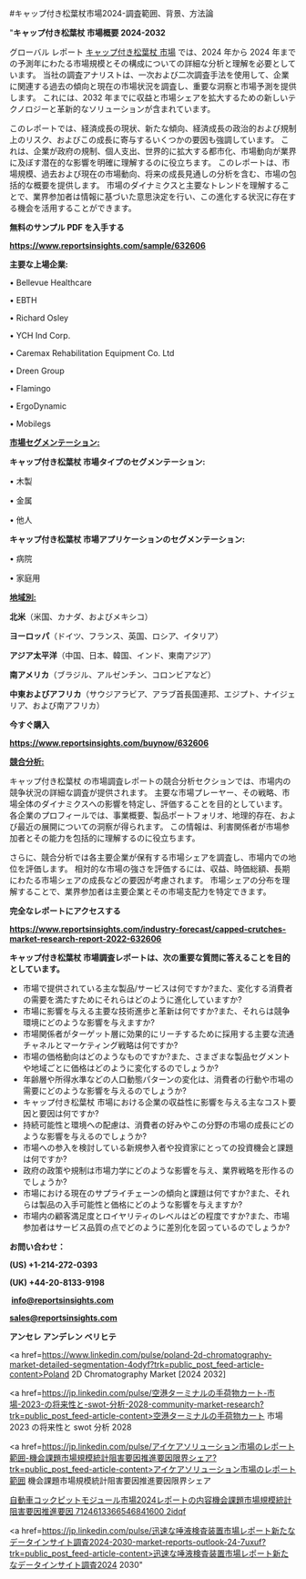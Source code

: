 #キャップ付き松葉杖市場2024-調査範囲、背景、方法論

"<strong>キャップ付き松葉杖 市場概要 2024-2032</strong>

グローバル レポート <a href=https://www.reportsinsights.com/sample/632606>キャップ付き松葉杖 市場</a> では、2024 年から 2024 年までの予測年にわたる市場規模とその構成についての詳細な分析と理解を必要としています。 当社の調査アナリストは、一次および二次調査手法を使用して、企業に関連する過去の傾向と現在の市場状況を調査し、重要な洞察と市場予測を提供します。 これには、2032 年までに収益と市場シェアを拡大​​するための新しいテクノロジーと革新的なソリューションが含まれています。

このレポートでは、経済成長の現状、新たな傾向、経済成長の政治的および規制上のリスク、およびこの成長に寄与するいくつかの要因も強調しています。 これは、企業が政府の規制、個人支出、世界的に拡大する都市化、市場動向が業界に及ぼす潜在的な影響を明確に理解するのに役立ちます。 このレポートは、市場規模、過去および現在の市場動向、将来の成長見通しの分析を含む、市場の包括的な概要を提供します。 市場のダイナミクスと主要なトレンドを理解することで、業界参加者は情報に基づいた意思決定を行い、この進化する状況に存在する機会を活用することができます。

<strong><b>無料のサンプル PDF を入手する</b></strong>

<a href=https://www.reportsinsights.com/sample/632606><strong><u>https://www.reportsinsights.com/sample/632606</u></strong></a>

<strong>主要な上場企業:</strong>

• Bellevue Healthcare

• EBTH

• Richard Osley

• YCH Ind Corp.

• Caremax Rehabilitation Equipment Co. Ltd

• Dreen Group

• Flamingo

• ErgoDynamic

• Mobilegs

<strong><u>市場セグメンテーション</u></strong><strong><u>:</u></strong>

<strong>キャップ付き松葉杖 市場タイプのセグメンテーション:</strong>

• 木製

• 金属

• 他人

<strong>キャップ付き松葉杖 市場アプリケーションのセグメンテーション:</strong>

• 病院

• 家庭用

<strong><u>地域別</u></strong><strong><u>:</u></strong>

<strong>北米</strong>（米国、カナダ、およびメキシコ）

<strong>ヨーロッパ</strong>（ドイツ、フランス、英国、ロシア、イタリア）

<strong>アジア太平洋</strong>（中国、日本、韓国、インド、東南アジア）

<strong>南アメリカ</strong>（ブラジル、アルゼンチン、コロンビアなど）

<strong>中東およびアフリカ</strong>（サウジアラビア、アラブ首長国連邦、エジプト、ナイジェリア、および南アフリカ）

<strong>今すぐ購入</strong>

<a href=https://www.reportsinsights.com/buynow/632606><strong><u>https://www.reportsinsights.com/buynow/632606</u></strong></a>

<strong><u>競合分析:</u></strong>

キャップ付き松葉杖 の市場調査レポートの競合分析セクションでは、市場内の競争状況の詳細な調査が提供されます。 主要な市場プレーヤー、その戦略、市場全体のダイナミクスへの影響を特定し、評価することを目的としています。 各企業のプロフィールでは、事業概要、製品ポートフォリオ、地理的存在、および最近の展開についての洞察が得られます。 この情報は、利害関係者が市場参加者とその能力を包括的に理解するのに役立ちます。

さらに、競合分析では各主要企業が保有する市場シェアを調査し、市場内での地位を評価します。 相対的な市場の強さを評価するには、収益、時価総額、長期にわたる市場シェアの成長などの要因が考慮されます。 市場シェアの分布を理解することで、業界参加者は主要企業とその市場支配力を特定できます。

<strong>完全なレポートにアクセスする</strong>

<a href=https://www.reportsinsights.com/industry-forecast/capped-crutches-market-research-report-2022-632606><strong><u><b>https://www.reportsinsights.com/industry-forecast/capped-crutches-market-research-report-2022-632606</b></u></strong></a>

<strong><b>キャップ付き松葉杖 市場調査レポートは、次の重要な質問に答えることを目的としています。</b></strong>
<ul>
  <li>市場で提供されている主な製品/サービスは何ですか?また、変化する消費者の需要を満たすためにそれらはどのように進化していますか?</li>
  <li>市場に影響を与える主要な技術進歩と革新は何ですか?また、それらは競争環境にどのような影響を与えますか?</li>
  <li>市場関係者がターゲット層に効果的にリーチするために採用する主要な流通チャネルとマーケティング戦略は何ですか?</li>
  <li>市場の価格動向はどのようなものですか?また、さまざまな製品セグメントや地域ごとに価格はどのように変化するのでしょうか?</li>
  <li>年齢層や所得水準などの人口動態パターンの変化は、消費者の行動や市場の需要にどのような影響を与えるのでしょうか?</li>
  <li>キャップ付き松葉杖 市場における企業の収益性に影響を与える主なコスト要因と要因は何ですか?</li>
  <li>持続可能性と環境への配慮は、消費者の好みやこの分野の市場の成長にどのような影響を与えるのでしょうか?</li>
  <li>市場への参入を検討している新規参入者や投資家にとっての投資機会と課題は何ですか?</li>
  <li>政府の政策や規制は市場力学にどのような影響を与え、業界戦略を形作るのでしょうか?</li>
  <li>市場における現在のサプライチェーンの傾向と課題は何ですか?また、それらは製品の入手可能性と価格にどのような影響を与えますか?</li>
  <li>市場内の顧客満足度とロイヤリティのレベルはどの程度ですか?また、市場参加者はサービス品質の点でどのように差別化を図っているのでしょうか?</li>
</ul>
<strong>お問い合わせ：</strong>

<strong>(US) +1-214-272-0393</strong>

<strong>(UK) +44-20-8133-9198</strong>

<strong> </strong><a href=info@reportsinsights.com><strong><u>info@reportsinsights.com</u></strong></a>

<a href=sales@reportsinsights.com><strong><u>sales@reportsinsights.com</u></strong></a>

<strong>アンセレ アンデレン ベリヒテ</strong>

<a href=https://www.linkedin.com/pulse/poland-2d-chromatography-market-detailed-segmentation-4odyf?trk=public_post_feed-article-content>Poland 2D Chromatography Market [2024 2032]</a>

<a href=https://jp.linkedin.com/pulse/空港ターミナルの手荷物カート-市場-2023-の将来性と-swot-分析-2028-community-market-research?trk=public_post_feed-article-content>空港ターミナルの手荷物カート 市場 2023 の将来性と swot 分析 2028</a>

<a href=https://jp.linkedin.com/pulse/アイケアソリューション市場のレポート範囲-機会課題市場規模統計阻害要因推進要因限界シェア?trk=public_post_feed-article-content>アイケアソリューション市場のレポート範囲 機会課題市場規模統計阻害要因推進要因限界シェア</a>

<a href=https://www.linkedin.com/pulse/自動車コックピットモジュール市場2024レポートの内容機会課題市場規模統計阻害要因推進要因-7124613366546841600-2idqf/>自動車コックピットモジュール市場2024レポートの内容機会課題市場規模統計阻害要因推進要因 7124613366546841600 2idqf</a>

<a href=https://jp.linkedin.com/pulse/迅速な唾液検査装置市場レポート新たなデータインサイト調査2024-2030-market-reports-outlook-24-7uxuf?trk=public_post_feed-article-content>迅速な唾液検査装置市場レポート新たなデータインサイト調査2024 2030</a>"
